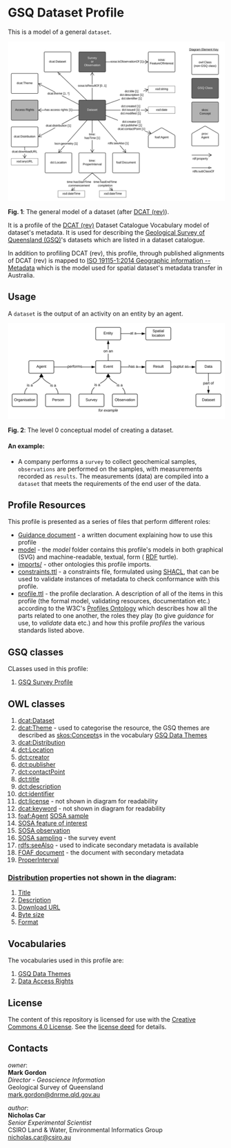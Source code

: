 # GSQ Dataset Profile
This is a model of a general `dataset`.

<img src="model/dataset.svg" style="width:800px;" alt="Dataset model" />  

**Fig. 1**: The general model of a dataset (after [DCAT (rev)](https://w3c.github.io/dxwg/dcat/)).  

It is a profile of the [DCAT (rev)](https://w3c.github.io/dxwg/dcat/) Dataset Catalogue Vocabulary model of dataset's metadata. It is used for describing the [Geological Survey of Queensland (GSQ)](https://www.business.qld.gov.au/industries/mining-energy-water/resources/geoscience-information/gsq)'s datasets which are listed in a dataset catalogue.

In addition to profiling DCAT (rev), this profile, through published alignments of DCAT (rev) is mapped to [ISO 19115-1:2014 Geographic information -- Metadata](https://www.iso.org/standard/53798.html) which is the model used for spatial dataset's metadata transfer in Australia.


## Usage
A `dataset` is the output of an activity on an entity by an agent.

<img src="model/level0-conceptual-model.svg" style="width:800px;" alt="Level 0 conceptual model" />  

**Fig. 2**: The level 0 conceptual model of creating a dataset.

#### An example:
* A company performs a `survey` to collect geochemical samples, `observations` are performed on the samples, with measurements recorded as `results`. The measurements (data) are compiled into a `dataset` that meets the requirements of the end user of the data.


## Profile Resources
This profile is presented as a series of files that perform different roles:

* [Guidance document](Guidance.pdf) - a written document explaining how to use this profile
* [model](model/) - the *model* folder contains this profile's models in both graphical (SVG) and machine-readable, textual, form ( [RDF](https://www.w3.org/RDF/) turtle).
* [imports/](imports/) - other ontologies this profile imports.
* [constraints.ttl](constraints.ttl) - a constraints file, formulated using [SHACL](https://www.w3.org/TR/shacl/), that can be used to validate instances of metadata to check conformance with this profile.
* [profile.ttl](profile.ttl) - the profile declaration. A description of all of the items in this profile (the formal model, validating resources, documentation etc.) according to the W3C's [Profiles Ontology](https://www.w3.org/TR/dx-prof/) which describes how all the parts related to one another, the roles they play (to give *guidance* for use, to *validate* data etc.) and how this profile *profiles* the various standards listed above.


## GSQ classes
CLasses used in this profile:
1. [GSQ Survey Profile](https://github.com/geological-survey-of-queensland/gsq-survey-profile)


## OWL classes
1. [dcat:Dataset](https://w3c.github.io/dxwg/dcat/#Class:Dataset)
2. [dcat:Theme](https://w3c.github.io/dxwg/dcat/#Property:resource_theme) - used to categorise the resource, the GSQ themes are described as [skos:Concepts](http://www.w3.org/2004/02/skos/core#Concept)s in the vocabulary [GSQ Data Themes](http://vocabs.gsq.digital/vocabulary/gsq-data-themes)
3. [dcat:Distribution](https://w3c.github.io/dxwg/dcat/#Class:Distribution)
4. [dct:Location](https://w3c.github.io/dxwg/dcat/#Class:Location)
5. [dct:creator](https://w3c.github.io/dxwg/dcat/#Property:resource_creator)
6. [dct:publisher](https://w3c.github.io/dxwg/dcat/#Property:resource_publisher)
7. [dct:contactPoint](https://w3c.github.io/dxwg/dcat/#Property:resource_contact_point)
8. [dct:title](https://w3c.github.io/dxwg/dcat/#Property:resource_title)
9. [dct:description](https://w3c.github.io/dxwg/dcat/#Property:resource_description)
10. [dct:identifier](https://w3c.github.io/dxwg/dcat/#Property:resource_identifier)
11. [dct:license](https://w3c.github.io/dxwg/dcat/#Property:resource_license) - not shown in diagram for readability
12. [dcat:keyword](https://w3c.github.io/dxwg/dcat/#Property:resource_keyword) - not shown in diagram for readability
13. [foaf:Agent](http://xmlns.com/foaf/spec/#term_Agent)
[SOSA sample](https://www.w3.org/TR/vocab-ssn/#SOSASample)
14. [SOSA feature of interest](https://www.w3.org/TR/vocab-ssn/#SOSAFeatureOfInterest)
15. [SOSA observation](https://www.w3.org/TR/vocab-ssn/#SOSAObservation)
16. [SOSA sampling](https://www.w3.org/TR/vocab-ssn/#SOSASampling) - the survey event
17. [rdfs:seeAlso](https://www.w3.org/TR/rdf-schema/#ch_seealso) - used to indicate secondary metadata is available
18. [FOAF document](http://xmlns.com/foaf/spec/#term_Document) - the document with secondary metadata
19. [ProperInterval](https://www.w3.org/TR/owl-time/#time:ProperInterval)

### [Distribution](https://w3c.github.io/dxwg/dcat/#Class:Distribution) properties not shown in the diagram:
1. [Title](https://w3c.github.io/dxwg/dcat/#Property:distribution_title)
2. [Description](https://w3c.github.io/dxwg/dcat/#Property:distribution_description)
3. [Download URL](https://w3c.github.io/dxwg/dcat/#Property:distribution_download_url)
4. [Byte size](https://w3c.github.io/dxwg/dcat/#Property:distribution_size)
5. [Format](https://w3c.github.io/dxwg/dcat/#Property:distribution_format)


## Vocabularies
The vocabularies used in this profile are:
1. [GSQ Data Themes](http://vocabs.gsq.digital/vocabulary/gsq-data-themes)
2. [Data Access Rights](http://vocabs.gsq.digital/vocabulary/data-access)


## License
The content of this repository is licensed for use with the [Creative Commons 4.0 License](https://creativecommons.org/licenses/by/4.0/). See the [license deed](LICENSE) for details.


## Contacts 
*owner*:  
**Mark Gordon**  
*Director - Geoscience Information*  
Geological Survey of Queensland  
<mark.gordon@dnrme.qld.gov.au>  

*author*:  
**Nicholas Car**  
*Senior Experimental Scientist*  
CSIRO Land & Water, Environmental Informatics Group  
<nicholas.car@csiro.au>
